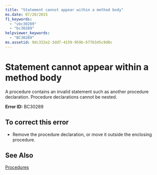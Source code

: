 ```yaml
---
title: "Statement cannot appear within a method body"
ms.date: 07/20/2015
f1_keywords: 
  - "vbc30289"
  - "bc30289"
helpviewer_keywords: 
  - "BC30289"
ms.assetid: 9dc332e2-3dd7-4159-959b-6776345c9d0c
---
```

# Statement cannot appear within a method body
A procedure contains an invalid statement such as another procedure declaration. Procedure declarations cannot be nested.  
  
 **Error ID:** BC30289  
  
## To correct this error  
  
- Remove the procedure declaration, or move it outside the enclosing procedure.  
  
## See Also  
 [Procedures](../../visual-basic/programming-guide/language-features/procedures/index.md)
